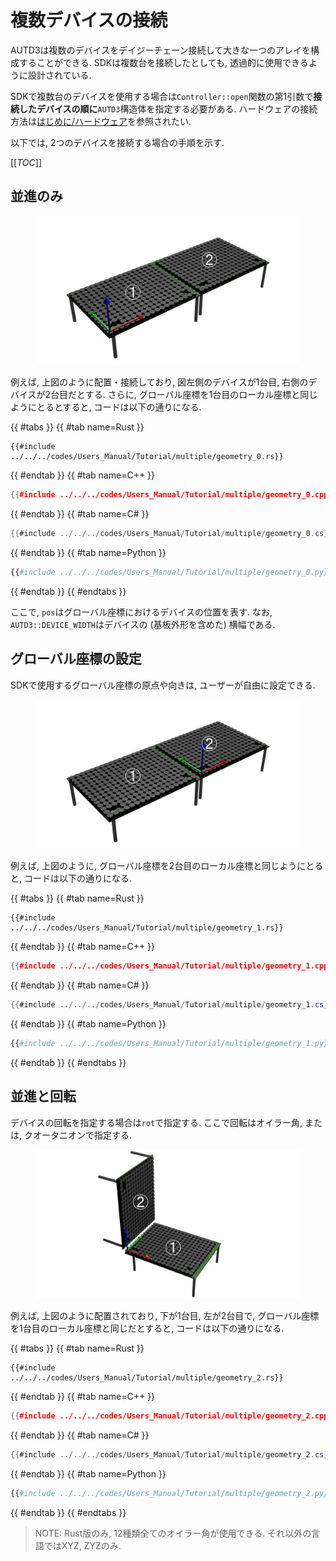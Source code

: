 # 複数デバイスの接続

AUTD3は複数のデバイスをデイジーチェーン接続して大きな一つのアレイを構成することができる.
SDKは複数台を接続したとしても, 透過的に使用できるように設計されている.


SDKで複数台のデバイスを使用する場合は`Controller::open`関数の第1引数で**接続したデバイスの順に**`AUTD3`構造体を指定する必要がある.
ハードウェアの接続方法は[はじめに/ハードウェア](../getting_started/hardware.md)を参照されたい.

以下では, 2つのデバイスを接続する場合の手順を示す.

[[_TOC_]]

## 並進のみ

<figure>
  <img src="../../fig/Users_Manual/hor_left_ori_left_1.png"/>
</figure>

例えば, 上図のように配置・接続しており, 図左側のデバイスが1台目, 右側のデバイスが2台目だとする.
さらに, グローバル座標を1台目のローカル座標と同じようにとるとすると, コードは以下の通りになる.

{{ #tabs }}
{{ #tab name=Rust }}
```rust,edition2024
{{#include ../../../codes/Users_Manual/Tutorial/multiple/geometry_0.rs}}
```
{{ #endtab }}
{{ #tab name=C++ }}
```cpp
{{#include ../../../codes/Users_Manual/Tutorial/multiple/geometry_0.cpp}}
```
{{ #endtab }}
{{ #tab name=C# }}
```cs
{{#include ../../../codes/Users_Manual/Tutorial/multiple/geometry_0.cs}}
```
{{ #endtab }}
{{ #tab name=Python }}
```python
{{#include ../../../codes/Users_Manual/Tutorial/multiple/geometry_0.py}}
```
{{ #endtab }}
{{ #endtabs }}

ここで, `pos`はグローバル座標におけるデバイスの位置を表す.
なお, `AUTD3::DEVICE_WIDTH`はデバイスの (基板外形を含めた) 横幅である.

## グローバル座標の設定

SDKで使用するグローバル座標の原点や向きは, ユーザーが自由に設定できる.

<figure>
  <img src="../../fig/Users_Manual/hor_right_ori_left_1.png"/>
</figure>

例えば, 上図のように, グローバル座標を2台目のローカル座標と同じようにとると, コードは以下の通りになる.

{{ #tabs }}
{{ #tab name=Rust }}
```rust,edition2024
{{#include ../../../codes/Users_Manual/Tutorial/multiple/geometry_1.rs}}
```
{{ #endtab }}
{{ #tab name=C++ }}
```cpp
{{#include ../../../codes/Users_Manual/Tutorial/multiple/geometry_1.cpp}}
```
{{ #endtab }}
{{ #tab name=C# }}
```cs
{{#include ../../../codes/Users_Manual/Tutorial/multiple/geometry_1.cs}}
```
{{ #endtab }}
{{ #tab name=Python }}
```python
{{#include ../../../codes/Users_Manual/Tutorial/multiple/geometry_1.py}}
```
{{ #endtab }}
{{ #endtabs }}

## 並進と回転

デバイスの回転を指定する場合は`rot`で指定する.
ここで回転はオイラー角, または, クオータニオンで指定する.

<figure>
  <img src="../../fig/Users_Manual/vert.png"/>
</figure>

例えば, 上図のように配置されており, 下が1台目, 左が2台目で, グローバル座標を1台目のローカル座標と同じだとすると, コードは以下の通りになる.

{{ #tabs }}
{{ #tab name=Rust }}
```rust,edition2024
{{#include ../../../codes/Users_Manual/Tutorial/multiple/geometry_2.rs}}
```
{{ #endtab }}
{{ #tab name=C++ }}
```cpp
{{#include ../../../codes/Users_Manual/Tutorial/multiple/geometry_2.cpp}}
```
{{ #endtab }}
{{ #tab name=C# }}
```cs
{{#include ../../../codes/Users_Manual/Tutorial/multiple/geometry_2.cs}}
```
{{ #endtab }}
{{ #tab name=Python }}
```python
{{#include ../../../codes/Users_Manual/Tutorial/multiple/geometry_2.py}}
```
{{ #endtab }}
{{ #endtabs }}

> NOTE: Rust版のみ, 12種類全てのオイラー角が使用できる.
> それ以外の言語ではXYZ, ZYZのみ.
